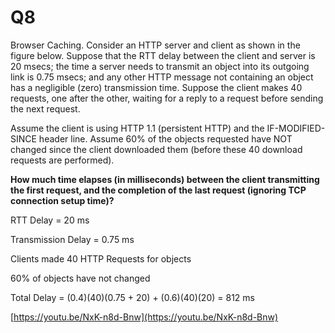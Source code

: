 # Q8

Browser Caching. Consider an HTTP server and client as shown in the figure below. Suppose that the RTT delay between the client and server is 20 msecs; the time a server needs to transmit an object into its outgoing link is 0.75 msecs; and any other HTTP message not containing an object has a negligible (zero) transmission time. Suppose the client makes 40 requests, one after the other, waiting for a reply to a request before sending the next request.

Assume the client is using HTTP 1.1 (persistent HTTP) and the IF-MODIFIED-SINCE header line. Assume 60% of the objects requested have NOT changed since the client downloaded them (before these 40 download requests are performed). 

**How much time elapses (in milliseconds) between the client transmitting the first request, and the completion of the last request (ignoring TCP connection setup time)?**

RTT Delay = 20 ms

Transmission Delay = 0.75 ms

Clients made 40 HTTP Requests for objects

60% of objects have not changed

Total Delay = (0.4)(40)(0.75 + 20) + (0.6)(40)(20) = 812 ms

[https://youtu.be/NxK-n8d-Bnw](https://youtu.be/NxK-n8d-Bnw)